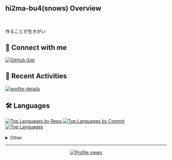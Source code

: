 ## hi2ma-bu4(snows) Overview

<br>
<p>作ることが生きがい</p>

## 🔗 Connect with me

<section align="left">
  <a href="https://gist.github.com/hi2ma-bu4">
    <picture>
      <source media="(prefers-color-scheme: dark)" srcset="https://img.shields.io/badge/GitHub_Gist-3d444d?style=for-the-badge&logo=github&logoColor=white">
      <source media="(prefers-color-scheme: light)" srcset="https://img.shields.io/badge/GitHub_Gist-121013?style=for-the-badge&logo=github&logoColor=white">
    <img alt="GitHub Gist" src="https://img.shields.io/badge/GitHub_Gist-121013?style=for-the-badge&logo=github&logoColor=white">
    </picture>
  </a>
</section>


## 📝 Recent Activities

<section align="left">
  <a href="https://github.com/vn7n24fzkq/github-profile-summary-cards">
    <picture>
      <source media="(prefers-color-scheme: dark)" srcset="http://github-profile-summary-cards.vercel.app/api/cards/profile-details?username=hi2ma-bu4&theme=github_dark">
      <source media="(prefers-color-scheme: light)" srcset="https://github-profile-summary-cards.vercel.app/api/cards/profile-details?username=hi2ma-bu4&theme=github">
      <img alt="profile-details" src="https://github-profile-summary-cards.vercel.app/api/cards/profile-details?username=hi2ma-bu4&theme=github" width="602px" align="center">
    </picture>
  </a>
</section>

## 🛠️ Languages

<section align="left">
  <div align="left">
    <a href="https://github.com/vn7n24fzkq/github-profile-summary-cards">
      <picture>
        <source media="(prefers-color-scheme: dark)" srcset="http://github-profile-summary-cards.vercel.app/api/cards/repos-per-language?username=hi2ma-bu4&theme=github_dark">
        <source media="(prefers-color-scheme: light)" srcset="https://github-profile-summary-cards.vercel.app/api/cards/repos-per-language?username=hi2ma-bu4&theme=github">
        <img alt="Top Languages by Repo" src="https://github-profile-summary-cards.vercel.app/api/cards/repos-per-language?username=hi2ma-bu4&theme=github" width="300px" align="center">
      </picture>
    </a>
    <a href="https://github.com/vn7n24fzkq/github-profile-summary-cards">
      <picture>
        <source media="(prefers-color-scheme: dark)" srcset="http://github-profile-summary-cards.vercel.app/api/cards/most-commit-language?username=hi2ma-bu4&theme=github_dark">
        <source media="(prefers-color-scheme: light)" srcset="https://github-profile-summary-cards.vercel.app/api/cards/most-commit-language?username=hi2ma-bu4&theme=github">
        <img alt="Top Languages by Commit" src="https://github-profile-summary-cards.vercel.app/api/cards/most-commit-language?username=hi2ma-bu4&theme=github" width="300px" align="center">
      </picture>
    </a>
  </div>
  <div align="left">
    <a href="https://github.com/anuraghazra/github-readme-stats">
      <picture>
        <source media="(prefers-color-scheme: dark)" srcset="https://github-readme-stats.vercel.app/api/top-langs/?username=hi2ma-bu4&size_weight=0.5&count_weight=0.5&langs_count=20&layout=compact&disable_animations=true&title_color=0366d6&text_color=77909c&bg_color=0d1117&border_color=2e343b">
        <source media="(prefers-color-scheme: light)" srcset="https://github-readme-stats.vercel.app/api/top-langs/?username=hi2ma-bu4&size_weight=0.5&count_weight=0.5&langs_count=20&layout=compact&disable_animations=true">
        <img alt="Top Languages" src="https://github-readme-stats.vercel.app/api/top-langs/?username=hi2ma-bu4&size_weight=0.5&count_weight=0.5&langs_count=20&layout=compact&disable_animations=true" width="300px" align="center">
      </picture>
    </a>
  </div>
</section>

<br>
<details>
  <summary>Other</summary>
  <h2>🌱 Contributions</h2>
  <section align="left">
    <a href="https://github.com/Platane/snk">
      <picture>
        <source media="(prefers-color-scheme: dark)" srcset="https://raw.githubusercontent.com/hi2ma-bu4/hi2ma-bu4/output/snake-dark.svg">
        <source media="(prefers-color-scheme: light)" srcset="https://raw.githubusercontent.com/hi2ma-bu4/hi2ma-bu4/output/snake-light.svg">
        <img alt="github contribution grid snake animation" src="https://raw.githubusercontent.com/hi2ma-bu4/hi2ma-bu4/output/snake-light.svg">
      </picture>
    </a>
  </section>

  <h2>🏆 Trophy</h2>
  <section align="left">
    <a href="https://github.com/ryo-ma/github-profile-trophy">
      <picture>
        <!-- 幅768px以上 & ライトモード -->
        <source media="(min-width: 768px) and (prefers-color-scheme: light)" srcset="https://github-profile-trophy.vercel.app/?username=hi2ma-bu4&theme=flat&column=8&title=MultiLanguage%2CCommits%2CRepositories%2CStars%2CExperience%2CFollowers%2CIssues%2CPullRequest">
        <!-- 幅768px以上 & ダークモード -->
        <source media="(min-width: 768px) and (prefers-color-scheme: dark)" srcset="https://github-profile-trophy.vercel.app/?username=hi2ma-bu4&theme=onedark&no-bg=true&no-frame=true&column=8&title=MultiLanguage%2CCommits%2CRepositories%2CStars%2CExperience%2CFollowers%2CIssues%2CPullRequest">
        <!-- 幅768px未満 & ライトモード -->
        <source media="(max-width: 767px) and (prefers-color-scheme: light)" srcset="https://github-profile-trophy.vercel.app/?username=hi2ma-bu4&theme=flat&column=4&title=MultiLanguage%2CCommits%2CRepositories%2CStars%2CExperience%2CFollowers%2CIssues%2CPullRequest">
        <!-- 幅768px未満 & ダークモード -->
        <source media="(max-width: 767px) and (prefers-color-scheme: dark)" srcset="https://github-profile-trophy.vercel.app/?username=hi2ma-bu4&theme=onedark&no-bg=true&no-frame=true&column=4&title=MultiLanguage%2CCommits%2CRepositories%2CStars%2CExperience%2CFollowers%2CIssues%2CPullRequest">
        <img alt="trophy" src="https://github-profile-trophy.vercel.app/?username=hi2ma-bu4&theme=flat&column=4&title=MultiLanguage%2CCommits%2CRepositories%2CStars%2CExperience%2CFollowers%2CIssues%2CPullRequest">
      </picture>
    </a>
  </section>
</details>

<hr>
<div align="center">

[![Profile views](https://komarev.com/ghpvc/?username=hi2ma-bu4)](https://github.com/hi2ma-bu4)

</div>




<!--
いらないのでコメントアウト



[![codeium](https://codeium.com/profile/snow/card.png)](https://codeium.com/profile/snow)
-->

